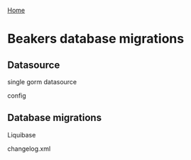 
[Home](../)

Beakers database migrations
===

## Datasource

single gorm datasource

config

## Database migrations

Liquibase

changelog.xml
